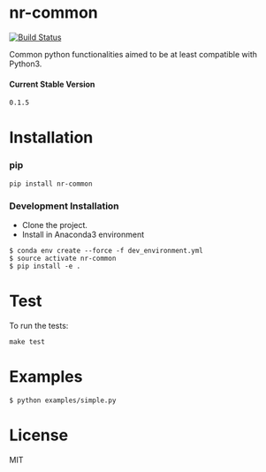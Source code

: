 # nr-common
[![Build Status](https://travis-ci.org/nitred/nr-common.svg?branch=master)](https://travis-ci.org/nitred/nr-common)

Common python functionalities aimed to be at least compatible with Python3.

#### Current Stable Version
```
0.1.5
```


# Installation

### pip
```
pip install nr-common
```


### Development Installation

* Clone the project.
* Install in Anaconda3 environment
```
$ conda env create --force -f dev_environment.yml
$ source activate nr-common
$ pip install -e .
```


# Test
To run the tests:
```
make test
```


# Examples
```
$ python examples/simple.py
```


# License
MIT
